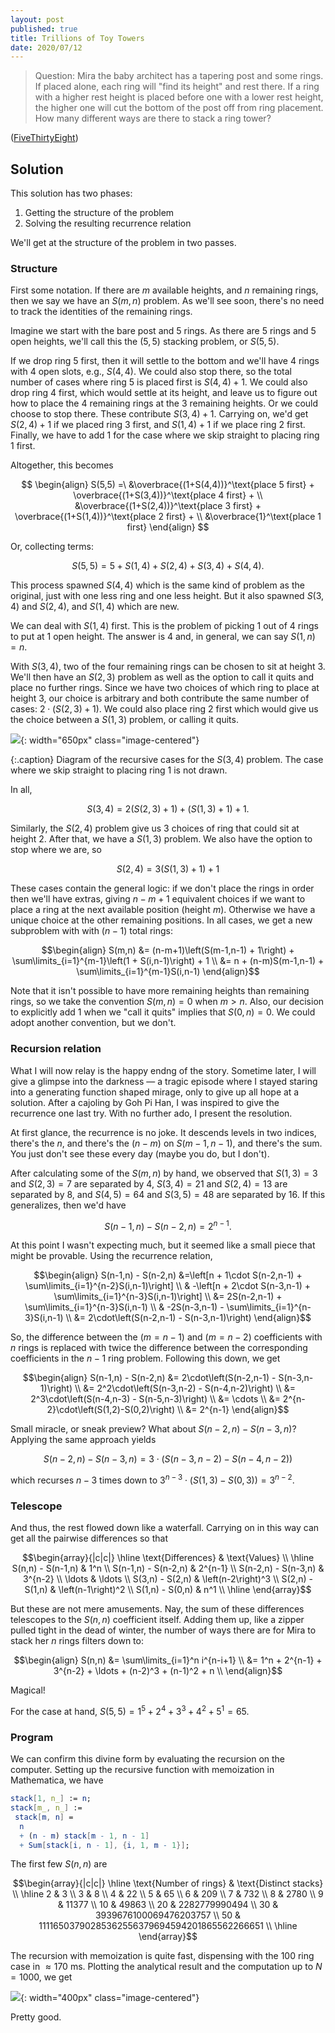 ```yaml
---
layout: post
published: true
title: Trillions of Toy Towers
date: 2020/07/12
---
```


>Question: Mira the baby architect has a tapering post and some rings. If placed alone, each ring will "find its height" and rest there. If a ring with a higher rest height is placed before one with a lower rest height, the higher one will cut the bottom of the post off from ring placement. How many different ways are there to stack a ring tower?

<!--more-->

([FiveThirtyEight](https://fivethirtyeight.com/features/can-you-make-24/))

## Solution

This solution has two phases:

1. Getting the structure of the problem
2. Solving the resulting recurrence relation

We'll get at the structure of the problem in two passes. 

### Structure

First some notation. If there are $m$ available heights, and $n$ remaining rings, then we say we have an $S(m,n)$ problem. As we'll see soon, there's no need to track the identities of the remaining rings.

Imagine we start with the bare post and $5$ rings. As there are $5$ rings and $5$ open heights, we'll call this the $(5,5)$ stacking problem, or $S(5,5).$ 

If we drop ring $5$ first, then it will settle to the bottom and we'll have $4$ rings with $4$ open slots, e.g., $S(4,4).$ We could also stop there, so the total number of cases where ring $5$ is placed first is $S(4,4) + 1.$ We could also drop ring $4$ first, which would settle at its height, and leave us to figure out how to place the $4$ remaining rings at the $3$ remaining heights. Or we could choose to stop there. These contribute $S(3,4) + 1.$ Carrying on, we'd get $S(2,4) + 1$ if we placed ring $3$ first, and $S(1,4)+1$ if we place ring $2$ first. Finally, we have to add $1$ for the case where we skip straight to placing ring $1$ first. 

Altogether, this becomes

$$
\begin{align}
S(5,5) =\ &\overbrace{(1+S(4,4))}^\text{place 5 first} + \overbrace{(1+S(3,4))}^\text{place 4 first} + \\ &\overbrace{(1+S(2,4))}^\text{place 3 first} + \overbrace{(1+S(1,4))}^\text{place 2 first} + \\
&\overbrace{1}^\text{place 1 first}
\end{align}
$$

Or, collecting terms:

$$S(5,5) = 5 + S(1,4) + S(2,4) + S(3,4) + S(4,4).$$

This process spawned $S(4,4)$ which is the same kind of problem as the original, just with one less ring and one less height. But it also spawned $S(3,4)$ and $S(2,4),$ and $S(1,4)$ which are new. 

We can deal with $S(1,4)$ first. This is the problem of picking $1$ out of $4$ rings to put at $1$ open height. The answer is $4$ and, in general, we can say  $S(1,n)=n.$

With $S(3,4),$ two of the four remaining rings can be chosen to sit at height $3$. We'll then have an $S(2,3)$ problem as well as the option to call it quits and place no further rings. Since we have two choices of which ring to place at height $3$, our choice is arbitrary and both contribute the same number of cases: $2\cdot\left(S(2,3) + 1\right)$. We could also place ring $2$ first which would give us the choice between a $S(1,3)$ problem, or calling it quits.

![](/img/2020-07-10-S(3,4)-cases.jpg){: width="650px" class="image-centered"}

{:.caption}
Diagram of the recursive cases for the $S(3,4)$ problem. The case where we skip straight to placing ring $1$ is not drawn.

In all,

$$S(3,4) = 2\left(S(2,3) + 1\right) + \left(S(1,3) + 1\right) + 1.$$

Similarly, the $S(2,4)$ problem give us $3$ choices of ring that could sit at height $2$. After that, we have a $S(1,3)$ problem. We also have the option to stop where we are, so

$$S(2,4) = 3\left(S(1,3) + 1\right) + 1$$

These cases contain the general logic: if we don't place the rings in order then we'll have extras, giving $n-m+1$ equivalent choices if we want to place a ring at the next available position (height $m$). Otherwise we have a unique choice at the other remaining positions. In all cases, we get a new subproblem with with $(n-1)$ total rings:

$$\begin{align}
S(m,n) &= (n-m+1)\left(S(m-1,n-1) + 1\right) + \sum\limits_{i=1}^{m-1}\left(1 + S(i,n-1)\right) + 1 \\
       &= n + (n-m)S(m-1,n-1) + \sum\limits_{i=1}^{m-1}S(i,n-1)
\end{align}$$

Note that it isn't possible to have more remaining heights than remaining rings, so we take the convention $S(m,n) = 0$ when $m > n.$ Also, our decision to explicitly add $1$ when we "call it quits" implies that $S(0,n)=0.$ We could adopt another convention, but we don't.

### Recursion relation

What I will now relay is the happy endng of the story. Sometime later, I will give a glimpse into the darkness — a tragic episode where I stayed staring into a generating function shaped mirage, only to give up all hope at a solution. After a cajoling by Goh Pi Han, I was inspired to give the recurrence one last try. With no further ado, I present the resolution.

At first glance, the recurrence is no joke. It descends levels in two indices, there's the $n$, and there's the $(n-m)$ on $S(m-1,n-1),$ and there's the sum. You just don't see these every day (maybe you do, but I don't).

After calculating some of the $S(m,n)$ by hand, we observed that $S(1,3)=3$ and $S(2,3)=7$ are separated by $4,$ $S(3,4)=21$ and $S(2,4)=13$ are separated by $8,$ and $S(4,5)=64$ and $S(3,5)=48$ are separated by $16$. If this generalizes, then we'd have 

$$S(n-1,n) - S(n-2,n) = 2^{n-1}.$$

At this point I wasn't expecting much, but it seemed like a small piece that might be provable. Using the recurrence relation,

$$\begin{align}
S(n-1,n) - S(n-2,n) &=\left[n + 1\cdot S(n-2,n-1) + \sum\limits_{i=1}^{n-2}S(i,n-1)\right] \\
                    & -\left[n + 2\cdot S(n-3,n-1) + \sum\limits_{i=1}^{n-3}S(i,n-1)\right] \\
                    &= 2S(n-2,n-1) + \sum\limits_{i=1}^{n-3}S(i,n-1) \\
                    & -2S(n-3,n-1) - \sum\limits_{i=1}^{n-3}S(i,n-1) \\
                    &= 2\cdot\left(S(n-2,n-1) - S(n-3,n-1)\right)
\end{align}$$

So, the difference between the $(m=n-1)$ and $(m=n-2)$ coefficients with $n$ rings is replaced with twice the difference between the corresponding coefficients in the $n-1$ ring problem. Following this down, we get 

$$\begin{align}
S(n-1,n) - S(n-2,n) &= 2\cdot\left(S(n-2,n-1) - S(n-3,n-1)\right) \\
                    &= 2^2\cdot\left(S(n-3,n-2) - S(n-4,n-2)\right) \\
                    &= 2^3\cdot\left(S(n-4,n-3) - S(n-5,n-3)\right) \\
                    &= \cdots \\
                    &= 2^{n-2}\cdot\left(S(1,2)-S(0,2)\right) \\
                    &= 2^{n-1}
\end{align}$$

Small miracle, or sneak preview? What about $S(n-2,n) - S(n-3,n)$? Applying the same approach yields 

$$S(n-2,n) - S(n-3,n) = 3\cdot\left(S(n-3,n-2) - S(n-4,n-2)\right)$$

which recurses $n-3$ times down to $3^{n-3}\cdot\left(S(1,3) - S(0,3)\right) = 3^{n-2}.$

### Telescope

And thus, the rest flowed down like a waterfall. Carrying on in this way can get all the pairwise differences so that 

$$\begin{array}{|c|c|} \hline
\text{Differences} & \text{Values} \\ \hline
S(n,n) - S(n-1,n) & 1^n \\ 
S(n-1,n) - S(n-2,n) & 2^{n-1} \\
S(n-2,n) - S(n-3,n) & 3^{n-2} \\
\ldots & \ldots \\
S(3,n) - S(2,n) & \left(n-2\right)^3 \\
S(2,n) - S(1,n) &  \left(n-1\right)^2 \\
S(1,n) - S(0,n) & n^1 \\ \hline
\end{array}$$

But these are not mere amusements. Nay, the sum of these differences telescopes to the $S(n,n)$ coefficient itself. Adding them up, like a zipper pulled tight in the dead of winter, the number of ways there are for Mira to stack her $n$ rings filters down to:

$$\begin{align}
S(n,n) &= \sum\limits_{i=1}^n i^{n-i+1} \\
       &= 1^n + 2^{n-1} + 3^{n-2} + \ldots + (n-2)^3 + (n-1)^2 + n \\
\end{align}$$

Magical!

For the case at hand, $S(5,5) = 1^5 + 2^4 + 3^3 + 4^2 + 5^1 = 65.$

### Program

We can confirm this divine form by evaluating the recursion on the computer. Setting up the recursive function with memoization in Mathematica, we have

```mathematica
stack[1, n_] := n;
stack[m_, n_] := 
 stack[m, n] = 
  n 
  + (n - m) stack[m - 1, n - 1] 
  + Sum[stack[i, n - 1], {i, 1, m - 1}];
```
The first few $S(n,n)$ are

$$\begin{array}{|c|c|} \hline
\text{Number of rings} & \text{Distinct stacks} \\ \hline
2 & 3 \\
3 & 8 \\
4 & 22 \\
5 & 65 \\
6 & 209 \\
7 & 732 \\
8 & 2780 \\
9 & 11377 \\
10 & 49863 \\
20 & 2282779990494 \\
30 & 3939676100069476203757 \\
50 & 11116503790285362556379694594201865562266651 \\ \hline
\end{array}$$

The recursion with memoization is quite fast, dispensing with the $100$ ring case in $\approx 170\text{ ms}.$ Plotting the analytical result and the computation up to $N=1000$, we get

![](/img/2020-07-10-theory-calc-plot.png){: width="400px" class="image-centered"}

Pretty good.

<br>
